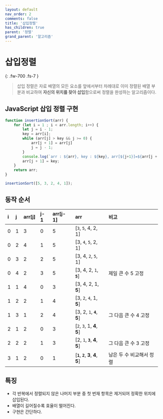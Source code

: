 ```yaml
---
layout: default
nav_order: 2
comments: false 
title: '삽입정렬'
has_children: true
parent: '정렬'
grand_parent: '알고리즘'
---
```


# 삽입정렬
{: .fw-700 .fs-7 }

> 삽입 정렬은 자료 배열의 모든 요소를 앞에서부터 차례대로 이미 정렬된 배열 부분과 비교하여 **자신의 위치를 찾아 삽입**함으로써 정렬을 완성하는 알고리즘이다.

## JavaScript 삽입 정렬 구현
```js
function insertionSort(arr) {
    for (let i = 1 ; i < arr.length; i++) {
        let j = i - 1;
        key = arr[i];
        while (arr[j] > key && j >= 0) {
            arr[j + 1] = arr[j]
            j = j - 1;
        }
        console.log(`arr : ${arr}, key : ${key}, arr[${j+1}]=${arr[j + 1]}`);
        arr[j + 1] = key;
    }
    return arr;
}

insertionSort([5, 3, 2, 4, 1]);
```


## 동작 순서

|   i   |   j   |   arr[j]   |     j-1     |   arr[j-1]   |         arr         |비고|
|:------|:------|:-----------|:------------|:-------------|:--------------------|:-|
|   0   |   1   |     3      |      0      |      5       | [`3`, `5`, 4, 2, 1] | |
|   0   |   2   |     4      |      1      |      5       | [3, `4`, `5`, 2, 1] | |
|   0   |   3   |     2      |      2      |      5       | [3, 4, `2`, `5`, 1] | |
|   0   |   4   |     2      |      3      |      5       | [3, 4, 2, `1`, **`5`**] | 제일 큰 수 5 고정 |
|   1   |   1   |     4      |      0      |      3       | [3, 4, 2, 1, **5**] | |
|   1   |   2   |     2      |      1      |      4       | [3, `2`, `4`, 1, **5**] | |
|   1   |   3   |     1      |      2      |      4       | [3, 2, `1`, **`4`**, **5**] | 그 다음 큰 수 4 고정 |
|   2   |   1   |     2      |      0      |      3       | [`2`, `3`, 1, **4**, **5**] | |
|   2   |   2   |     2      |      1      |      3       | [2, `1`, **`3`**, **4**, **5**] | 그 다음 큰 수 3 고정 |
|   3   |   1   |     2      |      0      |      1       | [**`1`**, **`2`**, **3**, **4**, **5**] | 남은 두 수 비교해서 정렬 |


## 특징 

- 각 반복에서 정렬되지 않은 나머지 부분 중 첫 번재 항목은 제거되어 정확한 위치에 삽입된다.
- 배열이 길어질수록 효율이 떨어진다.
- 구현은 간단하다.
